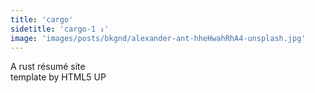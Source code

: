 ```yaml
---
title: 'cargo'
sidetitle: 'cargo-1 ↓'
image: 'images/posts/bkgnd/alexander-ant-hheHwahRhA4-unsplash.jpg'
---
```

<p>A rust résumé site<br />
template by HTML5 UP</p>